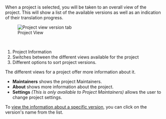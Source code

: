 When a project is selected, you will be taken to an overall view of the project. This will show a list of the available versions as well as an indication of their translation progress.

<figure>
<img alt="Project view version tab" src="/images/project-view-versions.gif" />
<figcaption>Project View</figcaption>
</figure>
<br>

1. Project Information
2. Switches between the different views available for the project
3. Different options to sort project versions.

The different views for a project offer more information about it.

- **Maintainers** shows the project Maintainers.
- **About** shows more information about the project.
- **Settings** _(This is only available to Project Maintainers)_ allows the user to change project settings.

To [view the information about a specific version](user-guide/versions/version-view), you can click on the version's name from the list.